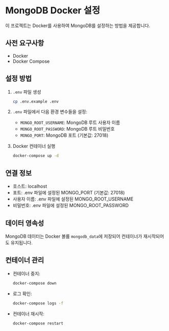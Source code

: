 # MongoDB Docker 설정

이 프로젝트는 Docker를 사용하여 MongoDB를 설정하는 방법을 제공합니다.

## 사전 요구사항

- Docker
- Docker Compose

## 설정 방법

1. `.env` 파일 생성
   ```bash
   cp .env.example .env
   ```

2. `.env` 파일에서 다음 환경 변수들을 설정:
   - `MONGO_ROOT_USERNAME`: MongoDB 루트 사용자 이름
   - `MONGO_ROOT_PASSWORD`: MongoDB 루트 비밀번호
   - `MONGO_PORT`: MongoDB 포트 (기본값: 27018)

3. Docker 컨테이너 실행
   ```bash
   docker-compose up -d
   ```

## 연결 정보

- 호스트: localhost
- 포트: .env 파일에 설정된 MONGO_PORT (기본값: 27018)
- 사용자 이름: .env 파일에 설정된 MONGO_ROOT_USERNAME
- 비밀번호: .env 파일에 설정된 MONGO_ROOT_PASSWORD

## 데이터 영속성

MongoDB 데이터는 Docker 볼륨 `mongodb_data`에 저장되어 컨테이너가 재시작되어도 유지됩니다.

## 컨테이너 관리

- 컨테이너 중지:
  ```bash
  docker-compose down
  ```

- 로그 확인:
  ```bash
  docker-compose logs -f
  ```

- 컨테이너 재시작:
  ```bash
  docker-compose restart
  ``` 